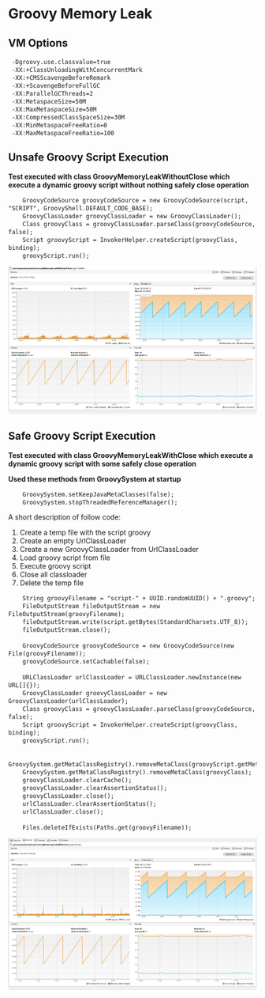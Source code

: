 # Groovy Memory Leak

## VM Options

```
 -Dgroovy.use.classvalue=true 
 -XX:+ClassUnloadingWithConcurrentMark 
 -XX:+CMSScavengeBeforeRemark 
 -XX:+ScavengeBeforeFullGC 
 -XX:ParallelGCThreads=2 
 -XX:MetaspaceSize=50M 
 -XX:MaxMetaspaceSize=50M 
 -XX:CompressedClassSpaceSize=30M 
 -XX:MinMetaspaceFreeRatio=0 
 -XX:MaxMetaspaceFreeRatio=100
```

## Unsafe Groovy Script Execution
**Test executed with class GroovyMemoryLeakWithoutClose which execute a dynamic groovy script without nothing safely close operation**
```
    GroovyCodeSource groovyCodeSource = new GroovyCodeSource(script, "SCRIPT", GroovyShell.DEFAULT_CODE_BASE);
    GroovyClassLoader groovyClassLoader = new GroovyClassLoader();
    Class groovyClass = groovyClassLoader.parseClass(groovyCodeSource, false);
    Script groovyScript = InvokerHelper.createScript(groovyClass, binding);
    groovyScript.run();
```
![Screenshot](withoutclose.png)


## Safe Groovy Script Execution
**Test executed with class GroovyMemoryLeakWithClose which execute a dynamic groovy script with some safely close operation**

**Used these methods from GroovySystem at startup**
```
    GroovySystem.setKeepJavaMetaClasses(false);
    GroovySystem.stopThreadedReferenceManager();
```
A short description of follow code:
1. Create a temp file with the script groovy
2. Create an empty UrlClassLoader
3. Create a new GroovyClassLoader from UrlClassLoader
4. Load groovy script from file
5. Execute groovy script
6. Close all classloader
7. Delete the temp file
```
    String groovyFilename = "script-" + UUID.randomUUID() + ".groovy";
    FileOutputStream fileOutputStream = new FileOutputStream(groovyFilename);
    fileOutputStream.write(script.getBytes(StandardCharsets.UTF_8));
    fileOutputStream.close();

    GroovyCodeSource groovyCodeSource = new GroovyCodeSource(new File(groovyFilename));
    groovyCodeSource.setCachable(false);

    URLClassLoader urlClassLoader = URLClassLoader.newInstance(new URL[]{});
    GroovyClassLoader groovyClassLoader = new GroovyClassLoader(urlClassLoader);
    Class groovyClass = groovyClassLoader.parseClass(groovyCodeSource, false);
    Script groovyScript = InvokerHelper.createScript(groovyClass, binding);
    groovyScript.run();

    GroovySystem.getMetaClassRegistry().removeMetaClass(groovyScript.getMetaClass().getTheClass());
    GroovySystem.getMetaClassRegistry().removeMetaClass(groovyClass);
    groovyClassLoader.clearCache();
    groovyClassLoader.clearAssertionStatus();
    groovyClassLoader.close();
    urlClassLoader.clearAssertionStatus();
    urlClassLoader.close();

    Files.deleteIfExists(Paths.get(groovyFilename));
```
![Screenshot](withclose.png)
